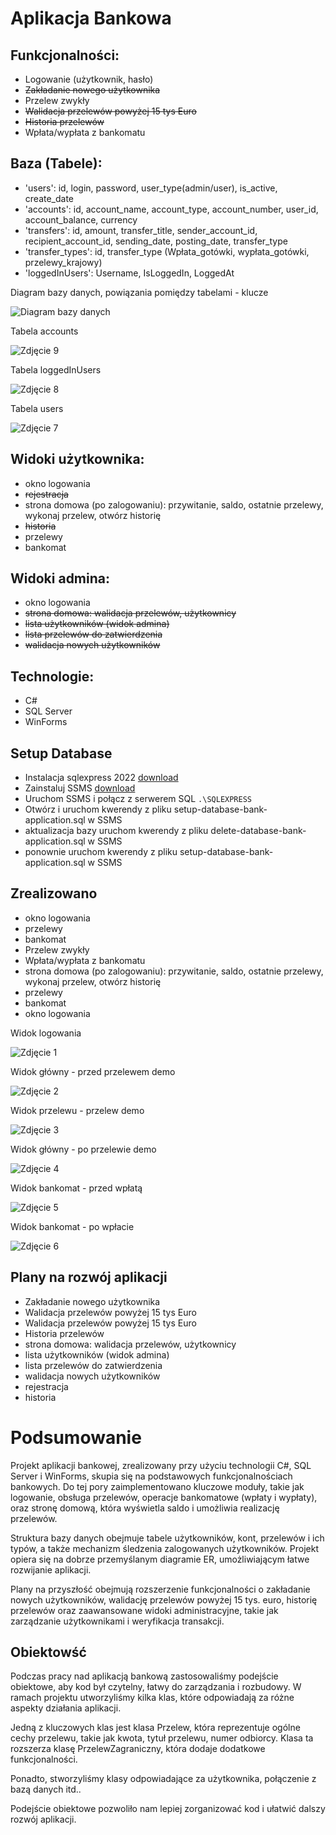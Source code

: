 # Aplikacja Bankowa

## Funkcjonalności:
- Logowanie (użytkownik, hasło)
- ~~Zakładanie nowego użytkownika~~
- Przelew zwykły
- ~~Walidacja przelewów powyżej 15 tys Euro~~
- ~~Historia przelewów~~
- Wpłata/wypłata z bankomatu

## Baza (Tabele):
- 'users': id, login, password, user_type(admin/user), is_active, create_date
- 'accounts': id, account_name, account_type, account_number, user_id, account_balance, currency
- 'transfers': id, amount, transfer_title, sender_account_id, recipient_account_id, sending_date, posting_date, transfer_type
- 'transfer_types': id, transfer_type (Wpłata_gotówki, wypłata_gotówki, przelewy_krajowy)
- 'loggedInUsers': Username, IsLoggedIn, LoggedAt

Diagram bazy danych, powiązania pomiędzy tabelami - klucze

![Diagram bazy danych](diagram.png "Diagram bazy danych")

Tabela accounts

![Zdjęcie 9](img9.png "Zdjęcie 9")

Tabela loggedInUsers

![Zdjęcie 8](img8.png "Zdjęcie 8")

Tabela users

![Zdjęcie 7](img7.png "Zdjęcie 7")


## Widoki użytkownika:
- okno logowania
- ~~rejestracja~~
- strona domowa (po zalogowaniu): przywitanie, saldo, ostatnie przelewy, wykonaj przelew, otwórz historię
- ~~historia~~
- przelewy
- bankomat

## Widoki admina:
- okno logowania
- ~~strona domowa: walidacja przelewów, użytkownicy~~
- ~~lista użytkowników (widok admina)~~
- ~~lista przelewów do zatwierdzenia~~
- ~~walidacja nowych użytkowników~~

## Technologie:
- C#
- SQL Server
- WinForms

## Setup Database

- Instalacja sqlexpress 2022 [download](https://www.microsoft.com/en-us/sql-server/sql-server-downloads?msockid=2099d0b1a47466a23918c5f7a55667d1)
- Zainstaluj SSMS [download](https://learn.microsoft.com/en-us/sql/ssms/download-sql-server-management-studio-ssms?view=sql-server-ver16)
- Uruchom SSMS i połącz z serwerem SQL `.\SQLEXPRESS`
- Otwórz i uruchom kwerendy z pliku setup-database-bank-application.sql w SSMS
- aktualizacja bazy uruchom kwerendy z pliku delete-database-bank-application.sql w SSMS
- ponownie uruchom kwerendy z pliku setup-database-bank-application.sql w SSMS


## Zrealizowano
- okno logowania
- przelewy
- bankomat
- Przelew zwykły
- Wpłata/wypłata z bankomatu
- strona domowa (po zalogowaniu): przywitanie, saldo, ostatnie przelewy, wykonaj przelew, otwórz historię
- przelewy
- bankomat
- okno logowania

Widok logowania

![Zdjęcie 1](img1.png "Zdjęcie 1")

Widok główny - przed przelewem demo

![Zdjęcie 2](img2.png "Zdjęcie 2")

Widok przelewu - przelew demo

![Zdjęcie 3](img3.png "Zdjęcie 3")

Widok główny - po przelewie demo

![Zdjęcie 4](img4.png "Zdjęcie 4")

Widok bankomat - przed wpłatą

![Zdjęcie 5](img5.png "Zdjęcie 5")

Widok bankomat - po wpłacie

![Zdjęcie 6](img6.png "Zdjęcie 6")

## Plany na rozwój aplikacji

- Zakładanie nowego użytkownika
- Walidacja przelewów powyżej 15 tys Euro
- Walidacja przelewów powyżej 15 tys Euro
- Historia przelewów
- strona domowa: walidacja przelewów, użytkownicy
- lista użytkowników (widok admina)
- lista przelewów do zatwierdzenia
- walidacja nowych użytkowników
- rejestracja
- historia

# Podsumowanie
Projekt aplikacji bankowej, zrealizowany przy użyciu technologii C#, SQL Server i WinForms, skupia się na podstawowych funkcjonalnościach bankowych. Do tej pory zaimplementowano kluczowe moduły, takie jak logowanie, obsługa przelewów, operacje bankomatowe (wpłaty i wypłaty), oraz stronę domową, która wyświetla saldo i umożliwia realizację przelewów.

Struktura bazy danych obejmuje tabele użytkowników, kont, przelewów i ich typów, a także mechanizm śledzenia zalogowanych użytkowników. Projekt opiera się na dobrze przemyślanym diagramie ER, umożliwiającym łatwe rozwijanie aplikacji.

Plany na przyszłość obejmują rozszerzenie funkcjonalności o zakładanie nowych użytkowników, walidację przelewów powyżej 15 tys. euro, historię przelewów oraz zaawansowane widoki administracyjne, takie jak zarządzanie użytkownikami i weryfikacja transakcji.

## Obiektowść

Podczas pracy nad aplikacją bankową zastosowaliśmy podejście obiektowe, aby kod był czytelny, łatwy do zarządzania i rozbudowy. W ramach projektu utworzyliśmy kilka klas, które odpowiadają za różne aspekty działania aplikacji.

Jedną z kluczowych klas jest klasa Przelew, która reprezentuje ogólne cechy przelewu, takie jak kwota, tytuł przelewu, numer odbiorcy. Klasa ta rozszerza klasę PrzelewZagraniczny, która dodaje dodatkowe funkcjonalności.

Ponadto, stworzyliśmy klasy odpowiadające za użytkownika, połączenie z bazą danych itd..

Podejście obiektowe pozwoliło nam lepiej zorganizować kod i ułatwić dalszy rozwój aplikacji.